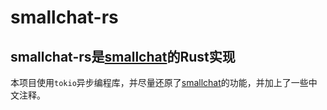 # smallchat-rs

## smallchat-rs是[smallchat](https://github.com/antirez/smallchat)的Rust实现

本项目使用`tokio`异步编程库，并尽量还原了[smallchat](https://github.com/antirez/smallchat)的功能，并加上了一些中文注释。

